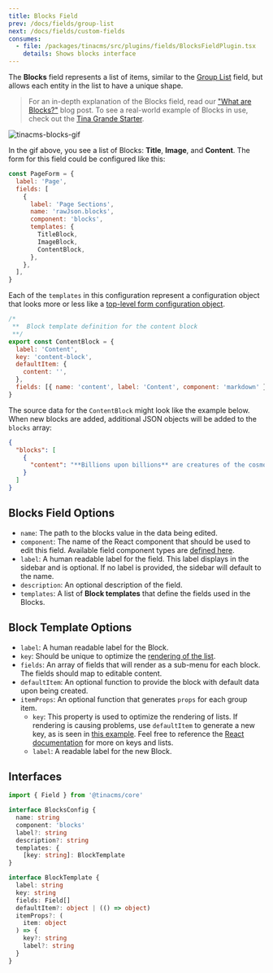 ```yaml
---
title: Blocks Field
prev: /docs/fields/group-list
next: /docs/fields/custom-fields
consumes:
  - file: /packages/tinacms/src/plugins/fields/BlocksFieldPlugin.tsx
    details: Shows blocks interface
---
```


The **Blocks** field represents a list of items, similar to the [Group List](/docs/fields/group-list) field, but allows each entity in the list to have a unique shape.

> For an in-depth explanation of the Blocks field, read our ["What are Blocks?"](/blog/what-are-blocks/) blog post. To see a real-world example of Blocks in use, check out the [Tina Grande Starter](https://github.com/tinacms/tina-starter-grande).


![tinacms-blocks-gif](/gif/blocks.gif)

In the gif above, you see a list of Blocks: **Title**, **Image**, and **Content**. The form for this field could be configured like this:

```jsx
const PageForm = {
  label: 'Page',
  fields: [
    {
      label: 'Page Sections',
      name: 'rawJson.blocks',
      component: 'blocks',
      templates: {
        TitleBlock,
        ImageBlock,
        ContentBlock,
      },
    },
  ],
}
```

Each of the `templates` in this configuration represent a configuration object that looks more or less like a [top-level form configuration object](/docs/gatsby/markdown/#creating-remark-forms).

```jsx
/*
 **  Block template definition for the content block
 **/
export const ContentBlock = {
  label: 'Content',
  key: 'content-block',
  defaultItem: {
    content: '',
  },
  fields: [{ name: 'content', label: 'Content', component: 'markdown' }],
}
```

The source data for the `ContentBlock` might look like the example below. When new blocks are added, additional JSON objects will be added to the `blocks` array:

```json
{
  "blocks": [
    {
      "content": "**Billions upon billions** are creatures of the cosmos Orion's sword cosmic fugue at the edge of forever science?"
    }
  ]
}
```

## Blocks Field Options

- `name`: The path to the blocks value in the data being edited.
- `component`: The name of the React component that should be used to edit this field. Available field component types are [defined here](/docs/concepts/fields#field-types).
- `label`: A human readable label for the field. This label displays in the sidebar and is optional. If no label is provided, the sidebar will default to the name.
- `description`: An optional description of the field.
- `templates`: A list of **Block templates** that define the fields used in the Blocks.

## Block Template Options

- `label`: A human readable label for the Block.
- `key`: Should be unique to optimize the [rendering of the list](https://reactjs.org/docs/lists-and-keys.html).
- `fields`: An array of fields that will render as a sub-menu for each block. The fields should map to editable content.
- `defaultItem`: An optional function to provide the block with default data upon being created.
- `itemProps`: An optional function that generates `props` for each group item.
  - `key`: This property is used to optimize the rendering of lists. If rendering is causing problems, use `defaultItem` to generate a new key, as is seen in [this example](http://tinacms.org/docs/fields/group-list#definition). Feel free to reference the [React documentation](https://reactjs.org/docs/lists-and-keys.html) for more on keys and lists.
  - `label`: A readable label for the new Block.

## Interfaces

```typescript
import { Field } from '@tinacms/core'

interface BlocksConfig {
  name: string
  component: 'blocks'
  label?: string
  description?: string
  templates: {
    [key: string]: BlockTemplate
}

interface BlockTemplate {
  label: string
  key: string
  fields: Field[]
  defaultItem?: object | (() => object)
  itemProps?: (
    item: object
  ) => {
    key?: string
    label?: string
  }
}
```
